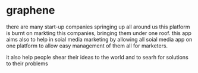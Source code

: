 # graphene
there are many start-up companies springing up all around us
this platform is burnt on markting this companies, bringing them under one roof.
this app aims also to help in soial media marketing by allowing all soial media app on one platform to allow easy management of them all 
for marketers.

it also help people shear their ideas to the world and to searh for solutions to their problems
